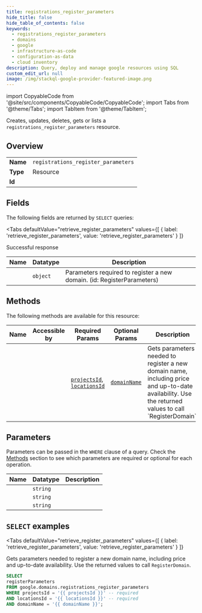 ```yaml
--- 
title: registrations_register_parameters
hide_title: false
hide_table_of_contents: false
keywords:
  - registrations_register_parameters
  - domains
  - google
  - infrastructure-as-code
  - configuration-as-data
  - cloud inventory
description: Query, deploy and manage google resources using SQL
custom_edit_url: null
image: /img/stackql-google-provider-featured-image.png
---
```


import CopyableCode from '@site/src/components/CopyableCode/CopyableCode';
import Tabs from '@theme/Tabs';
import TabItem from '@theme/TabItem';

Creates, updates, deletes, gets or lists a <code>registrations_register_parameters</code> resource.

## Overview
<table><tbody>
<tr><td><b>Name</b></td><td><code>registrations_register_parameters</code></td></tr>
<tr><td><b>Type</b></td><td>Resource</td></tr>
<tr><td><b>Id</b></td><td><CopyableCode code="google.domains.registrations_register_parameters" /></td></tr>
</tbody></table>

## Fields

The following fields are returned by `SELECT` queries:

<Tabs
    defaultValue="retrieve_register_parameters"
    values={[
        { label: 'retrieve_register_parameters', value: 'retrieve_register_parameters' }
    ]}
>
<TabItem value="retrieve_register_parameters">

Successful response

<table>
<thead>
    <tr>
    <th>Name</th>
    <th>Datatype</th>
    <th>Description</th>
    </tr>
</thead>
<tbody>
<tr>
    <td><CopyableCode code="registerParameters" /></td>
    <td><code>object</code></td>
    <td>Parameters required to register a new domain. (id: RegisterParameters)</td>
</tr>
</tbody>
</table>
</TabItem>
</Tabs>

## Methods

The following methods are available for this resource:

<table>
<thead>
    <tr>
    <th>Name</th>
    <th>Accessible by</th>
    <th>Required Params</th>
    <th>Optional Params</th>
    <th>Description</th>
    </tr>
</thead>
<tbody>
<tr>
    <td><a href="#retrieve_register_parameters"><CopyableCode code="retrieve_register_parameters" /></a></td>
    <td><CopyableCode code="select" /></td>
    <td><a href="#parameter-projectsId"><code>projectsId</code></a>, <a href="#parameter-locationsId"><code>locationsId</code></a></td>
    <td><a href="#parameter-domainName"><code>domainName</code></a></td>
    <td>Gets parameters needed to register a new domain name, including price and up-to-date availability. Use the returned values to call `RegisterDomain`.</td>
</tr>
</tbody>
</table>

## Parameters

Parameters can be passed in the `WHERE` clause of a query. Check the [Methods](#methods) section to see which parameters are required or optional for each operation.

<table>
<thead>
    <tr>
    <th>Name</th>
    <th>Datatype</th>
    <th>Description</th>
    </tr>
</thead>
<tbody>
<tr id="parameter-locationsId">
    <td><CopyableCode code="locationsId" /></td>
    <td><code>string</code></td>
    <td></td>
</tr>
<tr id="parameter-projectsId">
    <td><CopyableCode code="projectsId" /></td>
    <td><code>string</code></td>
    <td></td>
</tr>
<tr id="parameter-domainName">
    <td><CopyableCode code="domainName" /></td>
    <td><code>string</code></td>
    <td></td>
</tr>
</tbody>
</table>

## `SELECT` examples

<Tabs
    defaultValue="retrieve_register_parameters"
    values={[
        { label: 'retrieve_register_parameters', value: 'retrieve_register_parameters' }
    ]}
>
<TabItem value="retrieve_register_parameters">

Gets parameters needed to register a new domain name, including price and up-to-date availability. Use the returned values to call `RegisterDomain`.

```sql
SELECT
registerParameters
FROM google.domains.registrations_register_parameters
WHERE projectsId = '{{ projectsId }}' -- required
AND locationsId = '{{ locationsId }}' -- required
AND domainName = '{{ domainName }}';
```
</TabItem>
</Tabs>
